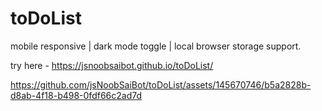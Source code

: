 # toDoList
mobile responsive | dark mode toggle | local browser storage support.

try here - https://jsnoobsaibot.github.io/toDoList/


https://github.com/jsNoobSaiBot/toDoList/assets/145670746/b5a2828b-d8ab-4f18-b498-0fdf66c2ad7d


